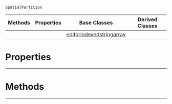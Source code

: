  `SpatialPartition`

|Methods|Properties|Base Classes|Derived Classes|
|---|---|---|---|
| | |[editorindexedstringarray](https://plasmaengine.github.io/PlasmaDocs/Plasma1/C++/code_reference/class_reference/editorindexedstringarray.markdown)| |


 #  Properties


---  
 #  Methods


---  
 

 